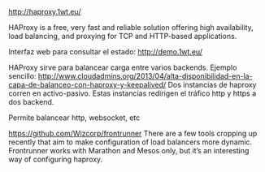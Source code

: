 http://haproxy.1wt.eu/

HAProxy is a free, very fast and reliable solution offering high availability, load balancing, and proxying for TCP and HTTP-based applications.

Interfaz web para consultar el estado: http://demo.1wt.eu/

HAProxy sirve para balancear carga entre varios backends.
Ejemplo sencillo: http://www.cloudadmins.org/2013/04/alta-disponibilidad-en-la-capa-de-balanceo-con-haproxy-y-keepalived/
Dos instancias de haproxy corren en activo-pasivo. Estas instancias redirigen el tráfico http y https a dos backend.

Permite balancear http, websocket, etc




https://github.com/Wizcorp/frontrunner
There are a few tools cropping up recently that aim to make configuration of load balancers more dynamic. Frontrunner works with Marathon and Mesos only, but it’s an interesting way of configuring haproxy.

